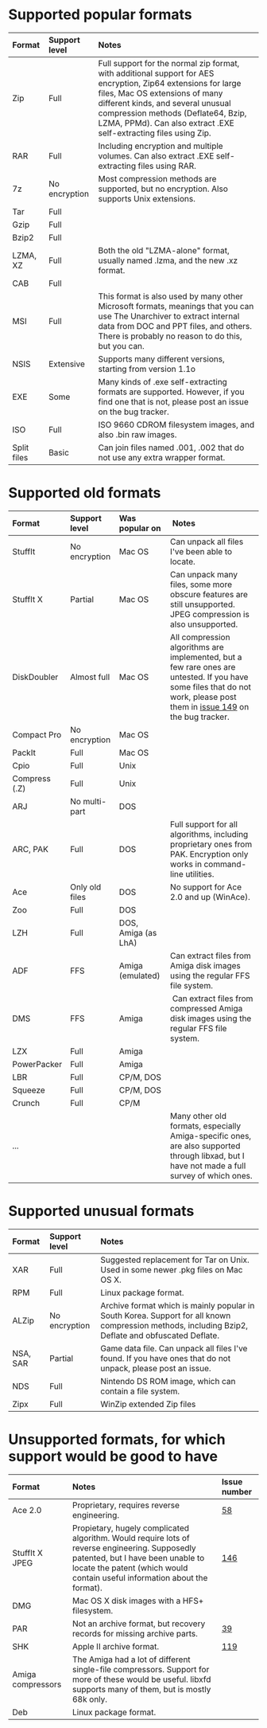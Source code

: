 # Supported popular formats #

| Format | Support level | Notes |
|:-------|:--------------|:------|
| Zip    | Full          | Full support for the normal zip format, with additional support for AES encryption, Zip64 extensions for large files, Mac OS extensions of many different kinds, and several unusual compression methods (Deflate64, Bzip, LZMA, PPMd). Can also extract .EXE self-extracting files using Zip. |
| RAR    | Full          | Including encryption and multiple volumes. Can also extract .EXE self-extracting files using RAR. |
| 7z     | No encryption | Most compression methods are supported, but no encryption. Also supports Unix extensions. |
| Tar    | Full          |       |
| Gzip   | Full          |       |
| Bzip2  | Full          |       |
| LZMA, XZ | Full          | Both the old "LZMA-alone" format, usually named .lzma, and the new .xz format. |
| CAB    | Full          |       |
| MSI    | Full          | This format is also used by many other Microsoft formats, meanings that you can use The Unarchiver to extract internal data from DOC and PPT files, and others. There is probably no reason to do this, but you can. |
| NSIS   | Extensive     | Supports many different versions, starting from version 1.1o |
| EXE    | Some          | Many kinds of .exe self-extracting formats are supported. However, if you find one that is not, please post an issue on the bug tracker. |
| ISO    | Full          | ISO 9660 CDROM filesystem images, and also .bin raw images. |
| Split files | Basic         | Can join files named .001, .002 that do not use any extra wrapper format. |

# Supported old formats #

| Format | Support level | Was popular on | Notes |
|:-------|:--------------|:---------------|:-------|
| StuffIt | No encryption | Mac OS         | Can unpack all files I've been able to locate. |
| StuffIt X | Partial       | Mac OS         | Can unpack many files, some more obscure features are still unsupported. JPEG compression is also unsupported. |
| DiskDoubler | Almost full   | Mac OS         | All compression algorithms are implemented, but a few rare ones are untested. If you have some files that do not work, please post them in [issue 149](http://code.google.com/p/theunarchiver/issues/detail?id=149) on the bug tracker. |
| Compact Pro | No encryption | Mac OS         |        |
| PackIt | Full          | Mac OS         |        |
| Cpio   | Full          | Unix           |        |
| Compress (.Z) | Full          | Unix           |        |
| ARJ    | No multi-part | DOS            |        |
| ARC, PAK | Full          | DOS            | Full support for all algorithms, including proprietary ones from PAK. Encryption only works in command-line utilities. |
| Ace    | Only old files | DOS            | No support for Ace 2.0 and up (WinAce). |
| Zoo    | Full          | DOS            |        |
| LZH    | Full          | DOS, Amiga (as LhA) |        |
| ADF    | FFS           | Amiga (emulated) | Can extract files from Amiga disk images using the regular FFS file system. |
| DMS    | FFS           | Amiga          | Can extract files from compressed Amiga disk images using the regular FFS file system. |
| LZX    | Full          | Amiga          |        |
| PowerPacker | Full          | Amiga          |        |
| LBR    | Full          | CP/M, DOS      |        |
| Squeeze | Full          | CP/M, DOS      |        |
| Crunch | Full          | CP/M           |        |
| ...    |               |                | Many other old formats, especially Amiga-specific ones, are also supported through libxad, but I have not made a full survey of which ones. |

# Supported unusual formats #

| Format | Support level | Notes |
|:-------|:--------------|:------|
| XAR    | Full          | Suggested replacement for Tar on Unix. Used in some newer .pkg files on Mac OS X. |
| RPM    | Full          | Linux package format. |
| ALZip  | No encryption | Archive format which is mainly popular in South Korea. Support for all known compression methods, including Bzip2, Deflate and obfuscated Deflate. |
| NSA, SAR | Partial       | Game data file. Can unpack all files I've found. If you have ones that do not unpack, please post an issue. |
| NDS    | Full          | Nintendo DS ROM image, which can contain a file system. |
| Zipx   | Full          | WinZip extended Zip files |

# Unsupported formats, for which support would be good to have #

| Format | Notes | Issue number |
|:-------|:------|:-------------|
| Ace 2.0 | Proprietary, requires reverse engineering. | [58](http://code.google.com/p/theunarchiver/issues/detail?id=58) |
| StuffIt X JPEG | Propietary, hugely complicated algorithm. Would require lots of reverse engineering. Supposedly patented, but I have been unable to locate the patent (which would contain useful information about the format). | [146](http://code.google.com/p/theunarchiver/issues/detail?id=146) |
| DMG    | Mac OS X disk images with a HFS+ filesystem. |              |
| PAR    | Not an archive format, but recovery records for missing archive parts. | [39](http://code.google.com/p/theunarchiver/issues/detail?id=39) |
| SHK    | Apple II archive format. | [119](http://code.google.com/p/theunarchiver/issues/detail?id=119) |
| Amiga compressors | The Amiga had a lot of different single-file compressors. Support for more of these would be useful. libxfd supports many of them, but is mostly 68k only. |              |
| Deb    | Linux package format. |              |